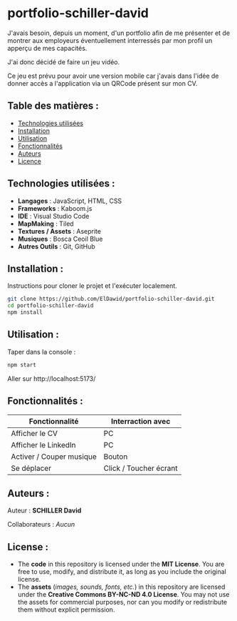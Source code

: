 # portfolio-schiller-david

J'avais besoin, depuis un moment, d'un portfolio afin de me présenter et de montrer aux employeurs éventuellement interressés par mon profil un apperçu de mes capacités.

J'ai donc décidé de faire un jeu vidéo.

Ce jeu est prévu pour avoir une version mobile car j'avais dans l'idée de donner accès a l'application via un QRCode présent sur mon CV.



## Table des matières :

- [Technologies utilisées](#technologies-utilisées)
- [Installation](#installation)
- [Utilisation](#utilisation)
- [Fonctionnalités](#fonctionnalités)
- [Auteurs](#auteurs)
- [Licence](#licence)



## Technologies utilisées :

- **Langages** : JavaScript, HTML, CSS
- **Frameworks** : Kaboom.js
- **IDE** : Visual Studio Code
- **MapMaking** : Tiled
- **Textures / Assets** : Aseprite
- **Musiques** : Bosca Ceoil Blue
- **Autres Outils** : Git, GitHub



## Installation :

Instructions pour cloner le projet et l'exécuter localement.

```bash
git clone https://github.com/ElDawid/portfolio-schiller-david.git
cd portfolio-schiller-david
npm install
```



## Utilisation :

Taper dans la console :
```bash
npm start
```
Aller sur http://localhost:5173/



## Fonctionnalités :

|  Fonctionnalité           |    Interraction avec    |
|---------------------------|-------------------------|
| Afficher le CV            | PC                      |
| Afficher le LinkedIn      | PC                      |
| Activer / Couper musique  | Bouton                  |
| Se déplacer               | Click / Toucher écrant  |



## Auteurs :

Auteur : **SCHILLER David**

Collaborateurs : *Aucun*



## License :

- The **code** in this repository is licensed under the **MIT License**. You are free to use, modify, and distribute it, as long as you include the original license.
- The **assets** (*images, sounds, fonts, etc.*) in this repository are licensed under the **Creative Commons BY-NC-ND 4.0 License**. You may not use the assets for commercial purposes, nor can you modify or redistribute them without explicit permission.

